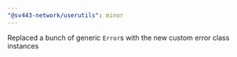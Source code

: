 ```yaml
---
"@sv443-network/userutils": minor
---
```


Replaced a bunch of generic `Error`s with the new custom error class instances
